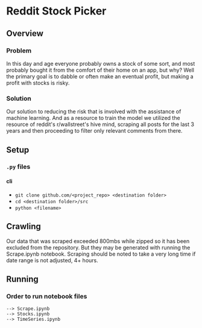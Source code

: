 # Reddit Stock Picker

## Overview
### Problem
In this day and age everyone probably owns a stock of some sort, and most probably bought it from the comfort of their home on an app, but why? Well the primary goal is to dabble or often make an eventual profit, but making a profit with stocks is risky. 

### Solution
Our solution to reducing the risk that is involved with the assistance of machine learning. And as a resource to train the model we utilized the resource of reddit's r/wallstreet's hive mind, scraping all posts for the last 3 years and then proceeding to filter only relevant comments from there.

## Setup
### `.py` files

#### cli
- `git clone github.com/<project_repo> <destination folder>`
- `cd <destination folder>/src`
- `python <filename>`


## Crawling
Our data that was scraped exceeded 800mbs while zipped so it has been excluded from the repository. But they may be generated with running the Scrape.ipynb notebook. Scraping should be noted to take a very long time if date range is not adjusted, 4+ hours.


## Running
### Order to run notebook files
```
--> Scrape.ipynb
--> Stocks.ipynb
--> TimeSeries.ipynb
```
